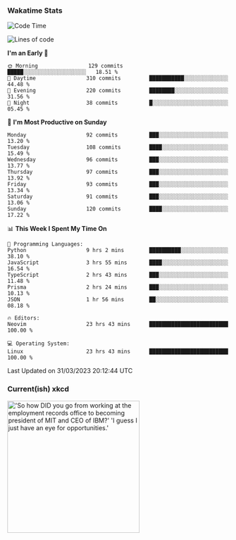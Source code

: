### Wakatime Stats
<!--START_SECTION:waka-->
![Code Time](http://img.shields.io/badge/Code%20Time-1%2C547%20hrs%2056%20mins-blue)

![Lines of code](https://img.shields.io/badge/From%20Hello%20World%20I%27ve%20Written-496.2%20thousand%20lines%20of%20code-blue)

**I'm an Early 🐤** 

```text
🌞 Morning                129 commits         █████░░░░░░░░░░░░░░░░░░░░   18.51 % 
🌆 Daytime                310 commits         ███████████░░░░░░░░░░░░░░   44.48 % 
🌃 Evening                220 commits         ████████░░░░░░░░░░░░░░░░░   31.56 % 
🌙 Night                  38 commits          █░░░░░░░░░░░░░░░░░░░░░░░░   05.45 % 
```
📅 **I'm Most Productive on Sunday** 

```text
Monday                   92 commits          ███░░░░░░░░░░░░░░░░░░░░░░   13.20 % 
Tuesday                  108 commits         ████░░░░░░░░░░░░░░░░░░░░░   15.49 % 
Wednesday                96 commits          ███░░░░░░░░░░░░░░░░░░░░░░   13.77 % 
Thursday                 97 commits          ███░░░░░░░░░░░░░░░░░░░░░░   13.92 % 
Friday                   93 commits          ███░░░░░░░░░░░░░░░░░░░░░░   13.34 % 
Saturday                 91 commits          ███░░░░░░░░░░░░░░░░░░░░░░   13.06 % 
Sunday                   120 commits         ████░░░░░░░░░░░░░░░░░░░░░   17.22 % 
```


📊 **This Week I Spent My Time On** 

```text
💬 Programming Languages: 
Python                   9 hrs 2 mins        ██████████░░░░░░░░░░░░░░░   38.10 % 
JavaScript               3 hrs 55 mins       ████░░░░░░░░░░░░░░░░░░░░░   16.54 % 
TypeScript               2 hrs 43 mins       ███░░░░░░░░░░░░░░░░░░░░░░   11.48 % 
Prisma                   2 hrs 24 mins       ███░░░░░░░░░░░░░░░░░░░░░░   10.13 % 
JSON                     1 hr 56 mins        ██░░░░░░░░░░░░░░░░░░░░░░░   08.18 % 

🔥 Editors: 
Neovim                   23 hrs 43 mins      █████████████████████████   100.00 % 

💻 Operating System: 
Linux                    23 hrs 43 mins      █████████████████████████   100.00 % 
```


 Last Updated on 31/03/2023 20:12:44 UTC
<!--END_SECTION:waka-->

### Current(ish) xkcd
<a id="xkcd-a" title="'So how DID you go from working at the employment records office to becoming president of MIT and CEO of IBM?' 'I guess I just have an eye for opportunities.'" href="https://www.xkcd.com" target="_blank">
        <img align="center" id="xkcd-img" src="https://imgs.xkcd.com/comics/qualifications.png" alt="'So how DID you go from working at the employment records office to becoming president of MIT and CEO of IBM?' 'I guess I just have an eye for opportunities.'" height=300 />
</a>

